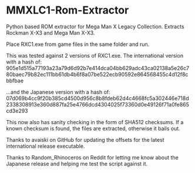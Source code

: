 # MMXLC1-Rom-Extractor
Python based ROM extractor for Mega Man X Legacy Collection. Extracts Rockman X-X3 and Mega Man X-X3.

Place RXC1.exe from game files in the same folder and run.

This was tested against 2 versions of RXC1.exe. The international version with a hash of: 905e1d515a77193a23a79d6d92b7e414dca04bb629adc43ca02138a5e26c780baec79b82ec111bb61db4b6f8a07be522ecb90592e864568455c4d12f8cbbfbae

...and the Japanese version with a hash of:
07d069b4cc9f20b385cd4500d956c8b8fdeb62d4c4668fc5a302446e718d2338308913e360d887fa25e4766dcd4304025f73360d0e49126f71a0fe865cd3e293

This now also has sanity checking in the form of SHA512 checksums. If a known checksum is found, the files are extracted, otherwise it bails out.

Thanks to avaiski on GitHub for updating the offsets for the latest international release executable.

Thanks to Random_Rhinoceros on Reddit for letting me know about the Japanese release and helping me test the script against it.
